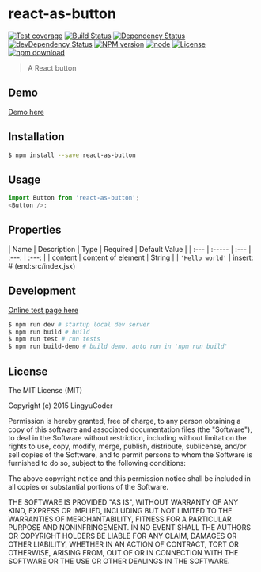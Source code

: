 # react-as-button

[![Test coverage](https://img.shields.io/coveralls/LingyuCoder/react-as-button.svg?style=flat-square)](https://coveralls.io/r/LingyuCoder/react-as-button?branch=master)
[![Build Status](https://travis-ci.org/LingyuCoder/react-as-button.png)](https://travis-ci.org/LingyuCoder/react-as-button)
[![Dependency Status](https://david-dm.org/LingyuCoder/react-as-button.svg)](https://david-dm.org/LingyuCoder/react-as-button)
[![devDependency Status](https://david-dm.org/LingyuCoder/react-as-button/dev-status.svg)](https://david-dm.org/LingyuCoder/react-as-button#info=devDependencies)
[![NPM version](http://img.shields.io/npm/v/react-as-button.svg?style=flat-square)](http://npmjs.org/package/react-as-button)
[![node](https://img.shields.io/badge/node.js-%3E=_4.0-green.svg?style=flat-square)](http://nodejs.org/download/)
[![License](http://img.shields.io/npm/l/react-as-button.svg?style=flat-square)](LICENSE)
[![npm download](https://img.shields.io/npm/dm/react-as-button.svg?style=flat-square)](https://npmjs.org/package/react-as-button)

> A React button

## Demo

[Demo here](http://LingyuCoder.github.io/react-as-button/demo/index.html)

## Installation

```bash
$ npm install --save react-as-button
```

## Usage

```javascript
import Button from 'react-as-button';
<Button />;
```

## Properties

[insert]: # (start:src/index.jsx|doc)
| Name | Description | Type | Required | Default Value |
| :--- | :----- | :--- | :---: | :---: |
| content | content of element | String |  | `'Hello world'` |
[insert]: # (end:src/index.jsx)

## Development

[Online test page here](http://LingyuCoder.github.io/react-as-button/test/test.html)

```bash
$ npm run dev # startup local dev server
$ npm run build # build
$ npm run test # run tests
$ npm run build-demo # build demo, auto run in 'npm run build'
```

## License

The MIT License (MIT)

Copyright (c) 2015 LingyuCoder

Permission is hereby granted, free of charge, to any person obtaining a copy
of this software and associated documentation files (the "Software"), to deal
in the Software without restriction, including without limitation the rights
to use, copy, modify, merge, publish, distribute, sublicense, and/or sell
copies of the Software, and to permit persons to whom the Software is
furnished to do so, subject to the following conditions:

The above copyright notice and this permission notice shall be included in all
copies or substantial portions of the Software.

THE SOFTWARE IS PROVIDED "AS IS", WITHOUT WARRANTY OF ANY KIND, EXPRESS OR
IMPLIED, INCLUDING BUT NOT LIMITED TO THE WARRANTIES OF MERCHANTABILITY,
FITNESS FOR A PARTICULAR PURPOSE AND NONINFRINGEMENT. IN NO EVENT SHALL THE
AUTHORS OR COPYRIGHT HOLDERS BE LIABLE FOR ANY CLAIM, DAMAGES OR OTHER
LIABILITY, WHETHER IN AN ACTION OF CONTRACT, TORT OR OTHERWISE, ARISING FROM,
OUT OF OR IN CONNECTION WITH THE SOFTWARE OR THE USE OR OTHER DEALINGS IN THE
SOFTWARE.
